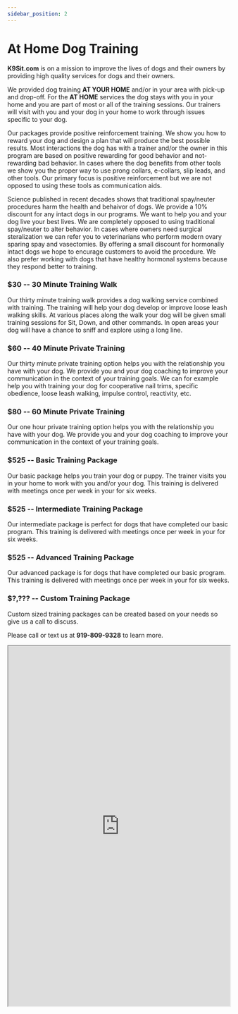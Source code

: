 ```yaml
---
sidebar_position: 2
---
```

# At Home Dog Training
**K9Sit.com** is on a mission to improve the lives of dogs and their owners by
providing high quality services for dogs and their owners.

We provided dog training **AT YOUR HOME** and/or in your area with pick-up and
drop-off. For the **AT HOME** services the dog stays with you in your home and
you are part of most or all of the training sessions. Our trainers will visit
with you and your dog in your home to work through issues specific to your dog.

Our packages provide positive reinforcement training. We show you how to reward
your dog and design a plan that will produce the best possible results. Most
interactions the dog has with a trainer and/or the owner in this program are
based on positive rewarding for good behavior and not-rewarding bad behavior.
In cases where the dog benefits from other tools we show you the proper way to
use prong collars, e-collars, slip leads, and other tools. Our primary focus is
positive reinforcement but we are not opposed to using these tools as
communication aids.

Science published in recent decades shows that traditional spay/neuter
procedures harm the health and behaivor of dogs. We provide a 10% discount for
any intact dogs in our programs. We want to help you and your dog live your
best lives. We are completely opposed to using traditional spay/neuter to alter
behavior. In cases where owners need surgical steralization we can refer you to
veterinarians who perform modern ovary sparing spay and vasectomies. By
offering a small discount for hormonally intact dogs we hope to encurage
customers to avoid the procedure. We also prefer working with dogs that have
healthy hormonal systems because they respond better to training.

### $30 -- 30 Minute Training Walk
Our thirty minute training walk provides a dog walking service combined with
training. The training will help your dog develop or improve loose leash
walking skills. At various places along the walk your dog will be given small
training sessions for Sit, Down, and other commands. In open areas your dog
will have a chance to sniff and explore using a long line.

### $60 -- 40 Minute Private Training
Our thirty minute private training option helps you with the relationship you have
with your dog. We provide you and your dog coaching to improve your
communication in the context of your training goals. We can for example help you
with training your dog for cooperative nail trims, specific obedience, loose
leash walking, impulse control, reactivity, etc.

### $80 -- 60 Minute Private Training
Our one hour private training option helps you with the relationship you have
with your dog. We provide you and your dog coaching to improve your
communication in the context of your training goals.

### $525 -- Basic Training Package
Our basic package helps you train your dog or puppy. The trainer visits you in
your home to work with you and/or your dog. This training is delivered with
meetings once per week in your for six weeks.

### $525 -- Intermediate Training Package
Our intermediate package is perfect for dogs that have completed our basic
program. This training is delivered with meetings once per week in your for
six weeks.

### $525 -- Advanced Training Package
Our advanced package is for dogs that have completed our basic program. This
training is delivered with meetings once per week in your for six weeks.

### $?,??? -- Custom Training Package
Custom sized training packages can be created based on your needs so give us
a call to discuss.

Please call or text us at **919-809-9328** to learn more.

<iframe
allowfullscreen
height="818"
src="https://www.youtube.com/embed/hJXE2FBwk1g"
title="Video"
width="100%"
/>

